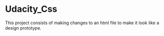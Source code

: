 # Udacity_Css

This project consists of making changes to an html file to make it look like a design prototype.
